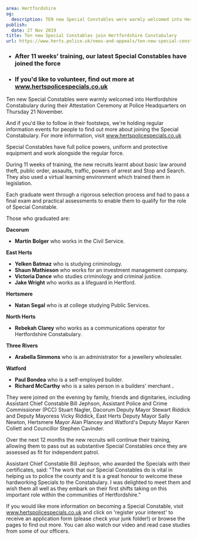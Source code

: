 ```yaml
area: Hertfordshire
og:
  description: TEN new Special Constables were warmly welcomed into Hertfordshire Constabulary during their Attestation Ceremony at Police Headquarters on Thursday 21 November.
publish:
  date: 27 Nov 2019
title: Ten new Special Constables join Hertfordshire Constabulary
url: https://www.herts.police.uk/news-and-appeals/ten-new-special-constables-join-hertfordshire-constabulary-1070
```

* ### After 11 weeks' training, our latest Special Constables have joined the force

 * ### If you'd like to volunteer, find out more at www.hertspolicespecials.co.uk

Ten new Special Constables were warmly welcomed into Hertfordshire Constabulary during their Attestation Ceremony at Police Headquarters on Thursday 21 November.

And if you'd like to follow in their footsteps, we're holding regular information events for people to find out more about joining the Special Constabulary. For more information, visit www.hertspolicespecials.co.uk

Special Constables have full police powers, uniform and protective equipment and work alongside the regular force.

During 11 weeks of training, the new recruits learnt about basic law around theft, public order, assaults, traffic, powers of arrest and Stop and Search. They also used a virtual learning environment which trained them in legislation.

Each graduate went through a rigorous selection process and had to pass a final exam and practical assessments to enable them to qualify for the role of Special Constable.

Those who graduated are:

**Dacorum**

 * **Martin Bolger** who works in the Civil Service.

**East Herts**

 * **Yelken Batmaz** who is studying criminology.
 * **Shaun Mathieson** who works for an investment management company.
 * **Victoria Dance** who studies criminology and criminal justice.
 * **Jake Wright** who works as a lifeguard in Hertford.

**Hertsmere**

 * **Natan Segal** who is at college studying Public Services.

**North Herts**

 * **Rebekah Clarey** who works as a communications operator for Hertfordshire Constabulary.

**Three Rivers**

 * **Arabella Simmons** who is an administrator for a jewellery wholesaler.

**Watford**

 * **Paul Bondea** who is a self-employed builder.
 * **Richard McCarthy** who is a sales person in a builders' merchant **.**

They were joined on the evening by family, friends and dignitaries, including Assistant Chief Constable Bill Jephson, Assistant Police and Crime Commissioner (PCC) Stuart Nagler, Dacorum Deputy Mayor Stewart Riddick and Deputy Mayoress Vicky Riddick, East Herts Deputy Mayor Sally Newton, Hertsmere Mayor Alan Plancey and Watford's Deputy Mayor Karen Collett and Councillor Stephen Cavinder.

Over the next 12 months the new recruits will continue their training, allowing them to pass out as substantive Special Constables once they are assessed as fit for independent patrol.

Assistant Chief Constable Bill Jephson, who awarded the Specials with their certificates, said: "The work that our Special Constables do is vital in helping us to police the county and it is a great honour to welcome these hardworking Specials to the Constabulary. I was delighted to meet them and wish them all well as they embark on their first shifts taking on this important role within the communities of Hertfordshire."

If you would like more information on becoming a Special Constable, visit www.hertspolicespecials.co.uk and click on 'register your interest' to receive an application form (please check your junk folder!) or browse the pages to find out more. You can also watch our video and read case studies from some of our officers.
